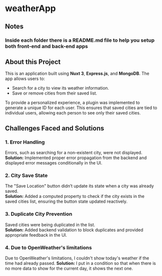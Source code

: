 # weatherApp

## Notes
### Inside each folder there is a README.md file to help you setup both front-end and back-end apps

## About this Project
This is an application built using **Nuxt 3**, **Express.js**, and **MongoDB**. The app allows users to:

- Search for a city to view its weather information.
- Save or remove cities from their saved list.

To provide a personalized experience, a plugin was implemented to generate a unique ID for each user. This ensures that saved cities are tied to individual users, allowing each person to see only their saved cities.

## Challenges Faced and Solutions
### 1. Error Handling
Errors, such as searching for a non-existent city, were not displayed.  
**Solution:** Implemented proper error propagation from the backend and displayed error messages conditionally in the UI.

### 2. City Save State
The "Save Location" button didn’t update its state when a city was already saved.  
**Solution:** Added a computed property to check if the city exists in the saved cities list, ensuring the button state updated reactively.

### 3. Duplicate City Prevention
Saved cities were being duplicated in the list.  
**Solution:** Added backend validation to block duplicates and provided appropriate feedback in the UI.

### 4. Due to OpenWeather's limitations
Due to OpenWeather's limitations, I couldn't show today's weather if the time had already passed.
**Solution:** I put in a condition so that when there is no more data to show for the current day, it shows the next one.

